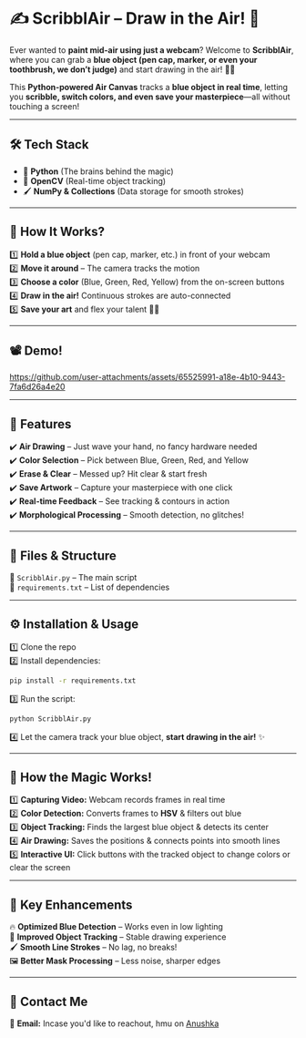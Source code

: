 # ✍️ ScribblAir – Draw in the Air! 🚀  

Ever wanted to **paint mid-air using just a webcam**? Welcome to **ScribblAir**, where you can grab a **blue object (pen cap, marker, or even your toothbrush, we don’t judge)** and start drawing in the air! 🎨✨  

This **Python-powered Air Canvas** tracks a **blue object in real time**, letting you **scribble, switch colors, and even save your masterpiece**—all without touching a screen!  

---

## 🛠 Tech Stack  
- 🐍 **Python** (The brains behind the magic)  
- 📸 **OpenCV** (Real-time object tracking)  
- 🖌️ **NumPy & Collections** (Data storage for smooth strokes)  

---

## 🎥 How It Works?  
1️⃣ **Hold a blue object** (pen cap, marker, etc.) in front of your webcam  
2️⃣ **Move it around** – The camera tracks the motion  
3️⃣ **Choose a color** (Blue, Green, Red, Yellow) from the on-screen buttons  
4️⃣ **Draw in the air!** Continuous strokes are auto-connected  
5️⃣ **Save your art** and flex your talent 🎨📸  

---

## 📽️ Demo!  


https://github.com/user-attachments/assets/65525991-a18e-4b10-9443-7fa6d26a4e20

---

## 📝 Features  
✔️ **Air Drawing** – Just wave your hand, no fancy hardware needed  
✔️ **Color Selection** – Pick between Blue, Green, Red, and Yellow  
✔️ **Erase & Clear** – Messed up? Hit clear & start fresh  
✔️ **Save Artwork** – Capture your masterpiece with one click  
✔️ **Real-time Feedback** – See tracking & contours in action  
✔️ **Morphological Processing** – Smooth detection, no glitches!  

---

## 📂 Files & Structure  
📁 `ScribblAir.py` – The main script  
📝 `requirements.txt` – List of dependencies  

---

## ⚙️ Installation & Usage  
1️⃣ Clone the repo  
2️⃣ Install dependencies:  
```bash
pip install -r requirements.txt
```  
3️⃣ Run the script:  
```bash
python ScribblAir.py
```  
4️⃣ Let the camera track your blue object, **start drawing in the air!** ✨  

---

## 📸 How the Magic Works!  
1️⃣ **Capturing Video:** Webcam records frames in real time  
2️⃣ **Color Detection:** Converts frames to **HSV** & filters out blue  
3️⃣ **Object Tracking:** Finds the largest blue object & detects its center  
4️⃣ **Air Drawing:** Saves the positions & connects points into smooth lines  
5️⃣ **Interactive UI:** Click buttons with the tracked object to change colors or clear the screen  

---

## 🚀 Key Enhancements  
🔥 **Optimized Blue Detection** – Works even in low lighting  
🎯 **Improved Object Tracking** – Stable drawing experience  
🖌️ **Smooth Line Strokes** – No lag, no breaks!  
🖼️ **Better Mask Processing** – Less noise, sharper edges  

---

## 🤝 Contact Me  
📧 **Email:** Incase you'd like to reachout, hmu on [Anushka](mailto:anushkeaa@gmail.com)  
